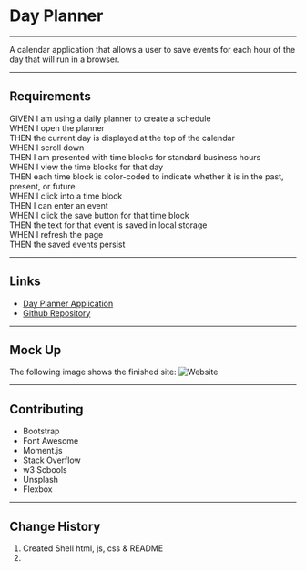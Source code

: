 # Day Planner

---

A calendar application that allows a user to save events for each hour of the day that will run in a browser.

---

## Requirements

GIVEN I am using a daily planner to create a schedule \
WHEN I open the planner \
THEN the current day is displayed at the top of the calendar \
WHEN I scroll down \
THEN I am presented with time blocks for standard business hours \
WHEN I view the time blocks for that day \
THEN each time block is color-coded to indicate whether it is in the past, present, or future \
WHEN I click into a time block \
THEN I can enter an event \
WHEN I click the save button for that time block \
THEN the text for that event is saved in local storage \
WHEN I refresh the page \
THEN the saved events persist

---

## Links

* [Day Planner Application]()
* [Github Repository](https://github.com/JonDnv/DayPlanner)
  
---

## Mock Up

The following image shows the finished site:
![Website]()

---

## Contributing

* Bootstrap
* Font Awesome
* Moment.js
* Stack Overflow
* w3 Scbools
* Unsplash
* Flexbox

---

## Change History

 1. Created Shell html, js, css & README
 2. 